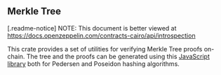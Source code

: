 ## Merkle Tree

[.readme-notice]
NOTE: This document is better viewed at https://docs.openzeppelin.com/contracts-cairo/api/introspection

This crate provides a set of utilities for verifying Merkle Tree proofs on-chain. The tree and the proofs can be
generated using this [JavaScript library](https://github.com/ericnordelo/strk-merkle-tree) both for Pedersen and Poseidon
hashing algorithms.
